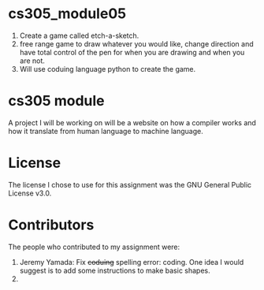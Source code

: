 # cs305_module05
1. Create a game called etch-a-sketch.
2. free range game to draw whatever you would like, change direction and have total control of the pen for when you are drawing and when you are not.
3. Will use coduing language python to create the game.

# cs305 module
A project I will be working on will be a website on how a compiler works and how it translate from human language to machine language.

# License
The license I chose to use for this assignment was the GNU General Public License v3.0.

# Contributors
The people who contributed to my assignment were:

1. Jeremy Yamada: Fix ~~coduing~~ spelling error: coding. One idea I would suggest is to add some instructions to make basic shapes.
2. 



